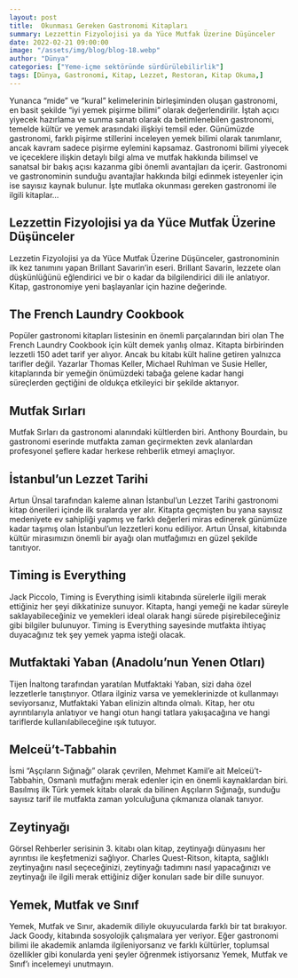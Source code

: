 ```yaml
---
layout: post
title:  Okunması Gereken Gastronomi Kitapları    
summary: Lezzettin Fizyolojisi ya da Yüce Mutfak Üzerine Düşünceler 
date: 2022-02-21 09:00:00
image: "/assets/img/blog/blog-18.webp"
author: "Dünya"
categories: ["Yeme-içme sektöründe sürdürülebilirlik"]
tags: [Dünya, Gastronomi, Kitap, Lezzet, Restoran, Kitap Okuma,]
---
```

Yunanca “mide” ve “kural” kelimelerinin birleşiminden oluşan gastronomi, en basit şekilde “iyi yemek pişirme bilimi” olarak değerlendirilir. İştah açıcı yiyecek hazırlama ve sunma sanatı olarak da betimlenebilen gastronomi, temelde kültür ve yemek arasındaki ilişkiyi temsil eder. Günümüzde gastronomi, farklı pişirme stillerini inceleyen yemek bilimi olarak tanımlanır, ancak kavram sadece pişirme eylemini kapsamaz. Gastronomi bilimi yiyecek ve içeceklere ilişkin detaylı bilgi alma ve mutfak hakkında bilimsel ve sanatsal bir bakış açısı kazanma gibi önemli avantajları da içerir. Gastronomi ve gastronominin sunduğu avantajlar hakkında bilgi edinmek isteyenler için ise sayısız kaynak bulunur. İşte mutlaka okunması gereken gastronomi ile ilgili kitaplar… 


## Lezzettin Fizyolojisi ya da Yüce Mutfak Üzerine Düşünceler

Lezzetin Fizyolojisi ya da Yüce Mutfak Üzerine Düşünceler, gastronominin ilk kez tanımını yapan Brillant Savarin’in eseri. Brillant Savarin, lezzete olan düşkünlüğünü eğlendirici ve bir o kadar da bilgilendirici dili ile anlatıyor. Kitap, gastronomiye yeni başlayanlar için hazine değerinde.
 
## The French Laundry Cookbook

Popüler gastronomi kitapları listesinin en önemli parçalarından biri olan The French Laundry Cookbook için kült demek yanlış olmaz. Kitapta birbirinden lezzetli 150 adet tarif yer alıyor. Ancak bu kitabı kült haline getiren yalnızca tarifler değil. Yazarlar Thomas Keller, Michael Ruhlman ve Susie Heller, kitaplarında bir yemeğin önümüzdeki tabağa gelene kadar hangi süreçlerden geçtiğini de oldukça etkileyici bir şekilde aktarıyor.
 

## Mutfak Sırları 

Mutfak Sırları da gastronomi alanındaki kültlerden biri. Anthony Bourdain, bu gastronomi eserinde mutfakta zaman geçirmekten zevk alanlardan profesyonel şeflere kadar herkese rehberlik etmeyi amaçlıyor.

## İstanbul’un Lezzet Tarihi

Artun Ünsal tarafından kaleme alınan İstanbul’un Lezzet Tarihi gastronomi kitap önerileri içinde ilk sıralarda yer alır. Kitapta geçmişten bu yana sayısız medeniyete ev sahipliği yapmış ve farklı değerleri miras edinerek günümüze kadar taşımış olan İstanbul’un lezzetleri konu ediliyor. Artun Ünsal, kitabında kültür mirasımızın önemli bir ayağı olan mutfağımızı en güzel şekilde tanıtıyor.

## Timing is Everything 

Jack Piccolo, Timing is Everything isimli kitabında sürelerle ilgili merak ettiğiniz her şeyi dikkatinize sunuyor. Kitapta, hangi yemeği ne kadar süreyle saklayabileceğiniz ve yemekleri ideal olarak hangi sürede pişirebileceğiniz gibi bilgiler bulunuyor. Timing is Everything sayesinde mutfakta ihtiyaç duyacağınız tek şey yemek yapma isteği olacak.

## Mutfaktaki Yaban (Anadolu’nun Yenen Otları)

Tijen İnaltong tarafından yaratılan Mutfaktaki Yaban, sizi daha özel lezzetlerle tanıştırıyor. Otlara ilginiz varsa ve yemeklerinizde ot kullanmayı seviyorsanız, Mutfaktaki Yaban elinizin altında olmalı. Kitap, her otu ayrıntılarıyla anlatıyor ve hangi otun hangi tatlara yakışacağına ve hangi tariflerde kullanılabileceğine ışık tutuyor.

## Melceü’t-Tabbahin

İsmi “Aşçıların Sığınağı” olarak çevrilen, Mehmet Kamil’e ait Melceü’t-Tabbahin, Osmanlı mutfağını merak edenler için en önemli kaynaklardan biri. Basılmış ilk Türk yemek kitabı olarak da bilinen Aşçıların Sığınağı, sunduğu sayısız tarif ile mutfakta zaman yolculuğuna çıkmanıza olanak tanıyor.

## Zeytinyağı

Görsel Rehberler serisinin 3. kitabı olan kitap, zeytinyağı dünyasını her ayrıntısı ile keşfetmenizi sağlıyor. Charles Quest-Ritson, kitapta, sağlıklı zeytinyağını nasıl seçeceğinizi, zeytinyağı tadımını nasıl yapacağınızı ve zeytinyağı ile ilgili merak ettiğiniz diğer konuları sade bir dille sunuyor.

## Yemek, Mutfak ve Sınıf

Yemek, Mutfak ve Sınır, akademik diliyle okuyucularda farklı bir tat bırakıyor. Jack Goody, kitabında sosyolojik çalışmalara yer veriyor. Eğer gastronomi bilimi ile akademik anlamda ilgileniyorsanız ve farklı kültürler, toplumsal özellikler gibi konularda yeni şeyler öğrenmek istiyorsanız Yemek, Mutfak ve Sınıf’ı incelemeyi unutmayın.

 


